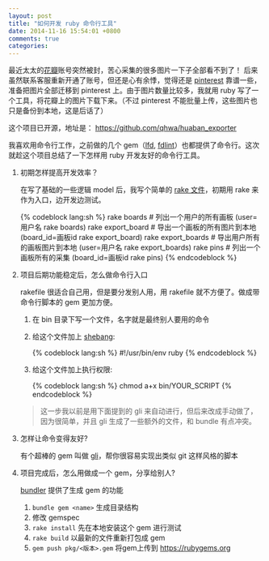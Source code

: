 ```yaml
---
layout: post
title: "如何开发 ruby 命令行工具"
date: 2014-11-16 15:54:01 +0800
comments: true
categories: 
---
```



最近太太的[花瓣][huaban]账号突然被封，苦心采集的很多图片一下子全部看不到了！
后来虽然联系客服重新开通了账号，但还是心有余悸，觉得还是 [pinterest](http://www.pinterest.com/) 靠谱一些，准备把图片全部迁移到 pinterest 上。由于图片数量比较多，我就用 ruby 写了一个工具，将花瓣上的图片下载下来。（不过 pinterest 不能批量上传，这些图片也只是备份到本地，这是后话了）

这个项目已开源，地址是：
https://github.com/qhwa/huaban_exporter

我喜欢用命令行工作，之前做的几个 gem（[lfd](https://github.com/qhwa/lfd), [fdlint](https://github.com/qhwa/fdlint)）也都提供了命令行。这次就趁这个项目总结了一下怎样用 ruby 开发友好的命令行工具。

1. 初期怎样提高开发效率？

    在写了基础的一些逻辑 model 后，我写个简单的 [rake 文件](https://github.com/qhwa/huaban_exporter/blob/69b16009357a87f2e6e645801694a16b65803a41/Rakefile)，初期用 rake 来作为入口，边开发边测试。

    {% codeblock lang:sh %}
    rake boards         # 列出一个用户的所有画板 (user=用户名 rake boards)
    rake export_board   # 导出一个画板的所有图片到本地 (board_id=画板id  rake export_board)
    rake export_boards  # 导出用户所有的画板图片到本地 (user=用户名 rake export_boards)
    rake pins           # 列出一个画板所有的采集 (board_id=画板id rake pins)
    {% endcodeblock %}

2. 项目后期功能稳定后，怎么做命令行入口

    rakefile 很适合自己用，但是要分发别人用，用 rakefile 就不方便了。做成带命令行脚本的 gem 更加方便。

    1. 在 bin 目录下写一个文件，名字就是最终别人要用的命令
    2. 给这个文件加上 [shebang](http://zh.wikipedia.org/zh-cn/Shebang):

        {% codeblock lang:sh %}
        #!/usr/bin/env ruby
        {% endcodeblock %}

    3. 给这个文件加上执行权限:

        {% codeblock lang:sh %}
        chmod a+x bin/YOUR_SCRIPT
        {% endcodeblock %}

    > 这一步我以前是用下面提到的 gli 来自动进行，但后来改成手动做了，因为很简单，并且 gli 生成了一些额外的文件，和 bundle 有点冲突。

3. 怎样让命令变得友好?

    有个超棒的 gem 叫做 [gli][gli]，帮你很容易实现出类似 git 这样风格的脚本


4. 项目完成后，怎么用做成一个 gem，分享给别人?

    [bundler][bundler] 提供了生成 gem 的功能

    1. `bundle gem <name>` 生成目录结构
    2. 修改 gemspec
    3. `rake install` 先在本地安装这个 gem 进行测试
    4. `rake build`   以最新的文件重新打包成 gem
    5. `gem push pkg/<版本>.gem` 将gem上传到 https://rubygems.org


[huaban]: http://www.huaban.com
[proj]: https://github.com/qhwa/huaban_exporter
[gli]: https://github.com/davetron5000/gli
[bundler]: http://bundler.io/
